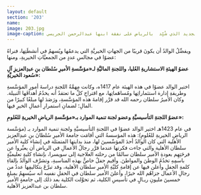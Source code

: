 ```yaml
---
layout: default
section: '203'
name:
image: 203.jpg
image-caption: مسجد هيا الجديد الذي شُيِّد  بالرياض على نفقة ابنها عبدالرحمن الجريسي
---
```

ويفضِّلُ الوالدُ أن يكونَ قريبًا من الجهاتِ الخيريَّةِ التي يدعمُها ويُسهمُ في أنشطَتِها، فنراهُ عضوًا في مجالسِ عددٍ من الجمعيَّاتِ الخيريةِ، ومنها:

**عضوُ الهيئةِ الاستشاريةِ العُليا، واللجنةِ الماليَّةِ لـ«مؤسَّسةِ الأميرِ سُلطان بنِ عبدِالعزيزِ آلِ سُعود الخيريَّةِ»:**

اختير الوالد عضوًا في هذه الهيئة عام 1417ه، وكانت مهمَّةُ اللجنةِ دراسةَ أمورِ المؤسَّسةِ وطريقةِ إدارة استثماراتِها ومُساهَماتِها، مع اقتراحِ كلِّ ما تعتقدُ أنه يخدُمُ أهدافَها النبيلة. وكان الأميرُ سلطان رحمه الله قد قرَّر إقامةَ هذه المؤسَّسةِ، ورَصَدَ لها مبلغًا كبيرًا من المالِ؛ لضمانِ استمرارِ أعمالِ الخيرِ فيها.

**عضوُ اللجنةِ التأسيسيَّةِ وعضو لجنة تنمية الموارد بـ«مؤسَّسةِ الرياضِ الخيريةِ للعُلومِ»:**

في عام 1423هـ اختير الوالد عضوًا في اللجنةِ التأسيسيَّةِ ولجنة تنمية الموارد بـ (مؤسَّسة الرياضِ الخيريةِ للعُلومِ): هذه المؤسسةُ التي أقامَت جامعةَ الأميرِ سُلطانَ بنِ عبدِالعزيز الأهلية التي كان الوالدُ أحدَ المؤسِّسينَ لها، منذ بدايتها المتمثلة في إنشاء كلية الأمير سلطان الأهلية والتي جاءت فكرتها عندما قرَّر رجالُ الأعمالِ في الرياض أن يعبِّروا عن فرحَتِهِم بعودةِ الأمير سلطان سالمًا من رحلته العلاجية إلى سويسرا، بإنشاءِ كليةٍ تعليميَّةٍ باسمِهِ تخدُمُ الوطنَ والمواطنَ. وأقيم حفلٌ خاصٌّ بهذه المناسبةِ، وتشرَّف الوالدُ بإلقاءِ كلمةِ الحفلِ وأعلن فيها عن إقامةِ كليَّةِ الأميرِ سلطان الأهلية، وقد تبرَّعَ بتكاليفِها عددٌ من رجالِ الأعمال جزاهُم الله خيرًا، وأعلنَ الأمير سلطان في الحفلِ نفسِه أنه سيُسهِمُ بمبلغِ خمسينَ مليونِ ريـالٍ في تأسيسِ الكلية، ثم تحوَّلت الكلية بعد ذلك إلى جامعةٍ الأمير سلطان بن عبدالعزيز الأهلية. 
